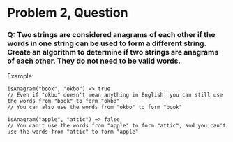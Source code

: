 # Problem 2, Question
### Q: Two strings are considered anagrams of each other if the words in one string can be used to form a different string. Create an algorithm to determine if two strings are anagrams of each other. They do not need to be valid words.

Example:
```
isAnagram("book", "okbo") => true
// Even if "okbo" doesn't mean anything in English, you can still use the words from "book" to form "okbo"
// You can also use the words from "okbo" to form "book"

isAnagram("apple", "attic") => false
// You can't use the words from "apple" to form "attic", and you can't use the words from "attic" to form "apple"
```
